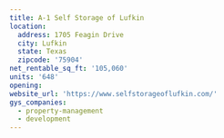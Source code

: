 ```yaml
---
title: A-1 Self Storage of Lufkin
location:
  address: 1705 Feagin Drive
  city: Lufkin
  state: Texas
  zipcode: '75904'
net_rentable_sq_ft: '105,060'
units: '648'
opening:
website_url: 'https://www.selfstorageoflufkin.com/'
gys_companies:
  - property-management
  - development
---
```


